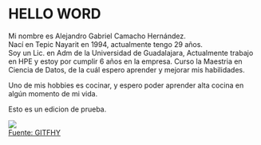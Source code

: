 # HELLO WORD

Mi nombre es Alejandro Gabriel Camacho Hernández.  
Nací en Tepic Nayarit en 1994, actualmente tengo 29 años.  
Soy un Lic. en Adm de la Universidad de Guadalajara, Actualmente trabajo en HPE y estoy por cumplir 6 años en la empresa.
Curso la Maestria en Ciencia de Datos, de la cuál espero aprender y mejorar mis habilidades. 

Uno de mis hobbies es cocinar, y espero poder aprender alta cocina en algún momento de mi vida. 

Esto es un edicion de prueba.


![](https://media.giphy.com/media/XcFwb5afm0qG04z5Hz/giphy-downsized.gif)  
[Fuente: GITFHY](https://media.giphy.com/media/XcFwb5afm0qG04z5Hz/giphy-downsized.gif)
